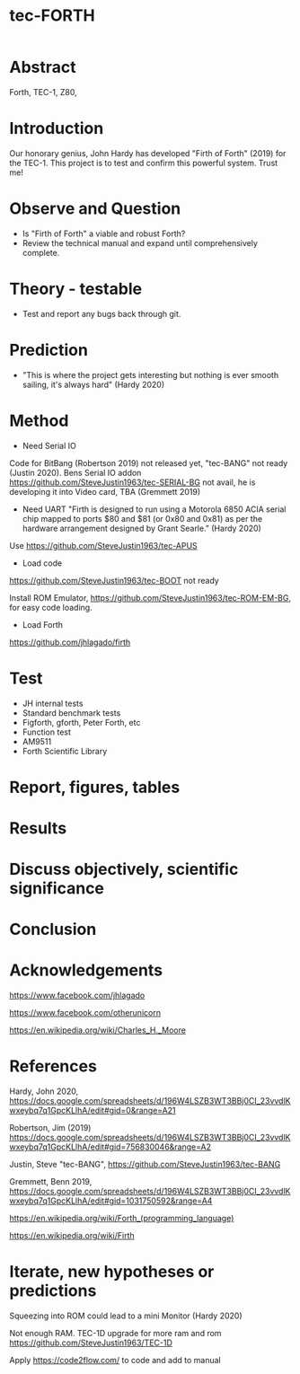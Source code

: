 # tec-FORTH

![]()

# Abstract
Forth, TEC-1, Z80, 

# Introduction 

Our honorary genius, John Hardy has developed "Firth of Forth" (2019) for the TEC-1. This project is to test and confirm this powerful system. Trust me!

# Observe and Question 
* Is "Firth of Forth" a viable and robust Forth?
* Review the technical manual and expand until comprehensively complete.

 
# Theory - testable
* Test and report any bugs back through git. 



# Prediction
* "This is where the project gets interesting but nothing is ever smooth sailing, it's always hard" (Hardy 2020)

# Method 

* Need Serial IO

Code for BitBang (Robertson 2019) not released yet, "tec-BANG" not ready (Justin 2020).
Bens Serial IO addon https://github.com/SteveJustin1963/tec-SERIAL-BG not avail, he is developing it into Video card, TBA (Gremmett 2019)

* Need UART
"Firth is designed to run using a Motorola 6850 ACIA serial chip mapped to ports $80 and $81 (or 0x80 and 0x81) as per the hardware arrangement designed by Grant Searle." (Hardy 2020)

Use https://github.com/SteveJustin1963/tec-APUS

* Load code

https://github.com/SteveJustin1963/tec-BOOT not ready

Install ROM Emulator, https://github.com/SteveJustin1963/tec-ROM-EM-BG, for easy code loading. 

* Load Forth

https://github.com/jhlagado/firth


# Test
* JH internal tests
* Standard benchmark tests  
* Figforth, gforth, Peter Forth, etc
* Function test
* AM9511
* Forth Scientific Library

# Report, figures, tables

# Results

# Discuss objectively, scientific significance 

# Conclusion 

# Acknowledgements

https://www.facebook.com/jhlagado

https://www.facebook.com/otherunicorn

https://en.wikipedia.org/wiki/Charles_H._Moore

# References

Hardy, John 2020, https://docs.google.com/spreadsheets/d/196W4LSZB3WT3BBj0CI_23vvdlKwxeybq7q1GpcKLlhA/edit#gid=0&range=A21

Robertson, Jim (2019) https://docs.google.com/spreadsheets/d/196W4LSZB3WT3BBj0CI_23vvdlKwxeybq7q1GpcKLlhA/edit#gid=756830046&range=A2 

Justin, Steve "tec-BANG", https://github.com/SteveJustin1963/tec-BANG

Gremmett, Benn 2019, https://docs.google.com/spreadsheets/d/196W4LSZB3WT3BBj0CI_23vvdlKwxeybq7q1GpcKLlhA/edit#gid=1031750592&range=A4

https://en.wikipedia.org/wiki/Forth_(programming_language)

https://en.wikipedia.org/wiki/Firth

# Iterate, new hypotheses or predictions

Squeezing into ROM could lead to a mini Monitor (Hardy 2020)

Not enough RAM. TEC-1D upgrade for more ram and rom
https://github.com/SteveJustin1963/TEC-1D

Apply https://code2flow.com/ to code and add to manual



